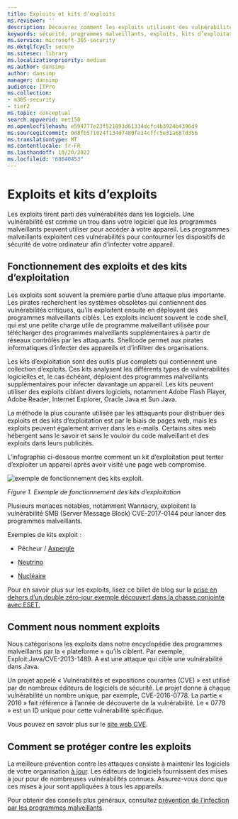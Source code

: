 ```yaml
---
title: Exploits et kits d’exploits
ms.reviewer: ''
description: Découvrez comment les exploits utilisent des vulnérabilités dans les logiciels courants pour permettre aux attaquants d’accéder à votre ordinateur et d’installer d’autres programmes malveillants.
keywords: sécurité, programmes malveillants, exploits, kits d’exploitation, prévention, vulnérabilités, Microsoft, Exploit malware family, exploits, java, flash, adobe, update software, prevent exploits, exploit pack, vulnerability, 0-day, holes, weaknesses, attack, Flash, Adobe, out-of-date software, out-of-date software, update, update software, reinfection, Java cache, reinfected, won’t remove, won’t clean, still detects, full scan, MSE, Defender, WDSI, MMPC, Centre de protection Microsoft contre les programmes malveillants
ms.service: microsoft-365-security
ms.mktglfcycl: secure
ms.sitesec: library
ms.localizationpriority: medium
ms.author: dansimp
author: dansimp
manager: dansimp
audience: ITPro
ms.collection:
- m365-security
- tier2
ms.topic: conceptual
search.appverid: met150
ms.openlocfilehash: e594777e23f521893d61334dcfc4b3924b4396d9
ms.sourcegitcommit: 0d8fb571024f134d7480fe14cffc5e31a687d356
ms.translationtype: MT
ms.contentlocale: fr-FR
ms.lasthandoff: 10/20/2022
ms.locfileid: "68640453"
---
```

# <a name="exploits-and-exploit-kits"></a>Exploits et kits d’exploits

Les exploits tirent parti des vulnérabilités dans les logiciels. Une vulnérabilité est comme un trou dans votre logiciel que les programmes malveillants peuvent utiliser pour accéder à votre appareil. Les programmes malveillants exploitent ces vulnérabilités pour contourner les dispositifs de sécurité de votre ordinateur afin d’infecter votre appareil.

## <a name="how-exploits-and-exploit-kits-work"></a>Fonctionnement des exploits et des kits d’exploitation

Les exploits sont souvent la première partie d’une attaque plus importante. Les pirates recherchent les systèmes obsolètes qui contiennent des vulnérabilités critiques, qu’ils exploitent ensuite en déployant des programmes malveillants ciblés. Les exploits incluent souvent le code shell, qui est une petite charge utile de programme malveillant utilisée pour télécharger des programmes malveillants supplémentaires à partir de réseaux contrôlés par les attaquants. Shellcode permet aux pirates informatiques d’infecter des appareils et d’infiltrer des organisations.

Les kits d’exploitation sont des outils plus complets qui contiennent une collection d’exploits. Ces kits analysent les différents types de vulnérabilités logicielles et, le cas échéant, déploient des programmes malveillants supplémentaires pour infecter davantage un appareil. Les kits peuvent utiliser des exploits ciblant divers logiciels, notamment Adobe Flash Player, Adobe Reader, Internet Explorer, Oracle Java et Sun Java.

La méthode la plus courante utilisée par les attaquants pour distribuer des exploits et des kits d’exploitation est par le biais de pages web, mais les exploits peuvent également arriver dans les e-mails. Certains sites web hébergent sans le savoir et sans le vouloir du code malveillant et des exploits dans leurs publicités.

L’infographie ci-dessous montre comment un kit d’exploitation peut tenter d’exploiter un appareil après avoir visité une page web compromise.

![exemple de fonctionnement des kits exploit.](../../media/security-intelligence-images/exploit-kit.png)

*Figure 1. Exemple de fonctionnement des kits d’exploitation*

Plusieurs menaces notables, notamment Wannacry, exploitent la vulnérabilité SMB (Server Message Block) CVE-2017-0144 pour lancer des programmes malveillants.

Exemples de kits exploit :

- Pêcheur / [Axpergle](https://www.microsoft.com/en-us/wdsi/threats/malware-encyclopedia-description?name=JS/Axpergle)

- [Neutrino](https://www.microsoft.com/en-us/wdsi/threats/malware-encyclopedia-description?name=JS/NeutrinoEK)

- [Nucléaire](https://www.microsoft.com/en-us/wdsi/threats/malware-encyclopedia-description?name=JS/Neclu)

Pour en savoir plus sur les exploits, lisez ce billet de blog sur la [prise en dehors d’un double zéro-jour exemple découvert dans la chasse conjointe avec ESET.](https://cloudblogs.microsoft.com/microsoftsecure/2018/07/02/taking-apart-a-double-zero-day-sample-discovered-in-joint-hunt-with-eset/)

## <a name="how-we-name-exploits"></a>Comment nous nomment exploits

Nous catégorisons les exploits dans notre encyclopédie des programmes malveillants par la « plateforme » qu’ils ciblent. Par exemple, Exploit:Java/CVE-2013-1489. A est une attaque qui cible une vulnérabilité dans Java.

Un projet appelé « Vulnérabilités et expositions courantes (CVE) » est utilisé par de nombreux éditeurs de logiciels de sécurité. Le projet donne à chaque vulnérabilité un nombre unique, par exemple, CVE-2016-0778.
La partie « 2016 » fait référence à l’année de découverte de la vulnérabilité. Le « 0778 » est un ID unique pour cette vulnérabilité spécifique.

Vous pouvez en savoir plus sur le [site web CVE](https://cve.mitre.org/).

## <a name="how-to-protect-against-exploits"></a>Comment se protéger contre les exploits

La meilleure prévention contre les attaques consiste à maintenir les logiciels de votre organisation [à jour](https://portal.msrc.microsoft.com/). Les éditeurs de logiciels fournissent des mises à jour pour de nombreuses vulnérabilités connues. Assurez-vous donc que ces mises à jour sont appliquées à tous les appareils.

Pour obtenir des conseils plus généraux, consultez [prévention de l’infection par les programmes malveillants](prevent-malware-infection.md).
